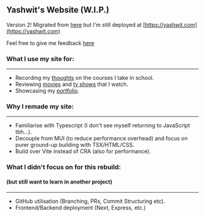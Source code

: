 ## Yashwit's Website (W.I.P.)

Version 2! Migrated from [here](https://github.com/yashpola/yashpola) but I'm still deployed at [https://yashwit.com](https://yashwit.com)

Feel free to give me feedback [here](https://github.com/yashpola/me/issues)

### What I use my site for:

---

- Recording my [thoughts](https://yashwit.com/learnings) on the courses I take in school.
- Reviewing [movies](https://yashwit.com/movies) and [tv shows](https://yashwit.com/tv) that I watch.
- Showcasing my [portfolio](https://yashwit.com/portfolio).

### Why I remade my site:

---

- Familiarise with Typescript (I don't see myself returning to JavaScript tbh...).
- Decouple from MUI (to reduce performance overhead) and focus on purer ground-up building with TSX/HTML/CSS.
- Build over Vite instead of CRA (also for performance).

### What I didn't focus on for this rebuild:

#### (but still want to learn in another project)

---

- GitHub utilisation (Branching, PRs, Commit Structuring etc).
- Frontend/Backend deployment (Next, Express, etc.)
